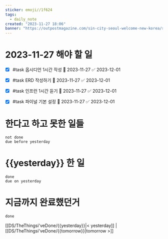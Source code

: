 ```yaml
---
sticker: emoji//1f624
tags:
  - daily_note
created: "2023-11-27 18:06"
banner: "https://outpostmagazine.com/sin-city-seoul-welcome-new-korea/seoul-skyline-photo/"
---
```


# 2023-11-27 해야 할 일

- [x] #task 옵시디언 1시간 작성 📅 2023-11-27 ✅ 2023-12-01
- [x] #task ERD 작성하기 📅 2023-11-27 ✅ 2023-12-01
- [x] #task 인프런 1시간 듣기 📅 2023-11-27 ✅ 2023-12-01
- [x] #task 파이널 기본 설정 📅 2023-11-27 ✅ 2023-12-01


# 한다고 하고 못한 일들
```tasks
not done
due before yesterday
```
# {{yesterday}} 한 일
```tasks
done
due on yesterday
```
# 지금까지 완료했던거 
```tasks
done
```
[[DS/TheThingsi'veDone/{{yesterday}}|< yesterday]] | [[DS/TheThingsi'veDone/{{tomorrow}}|tomorrow >]]
